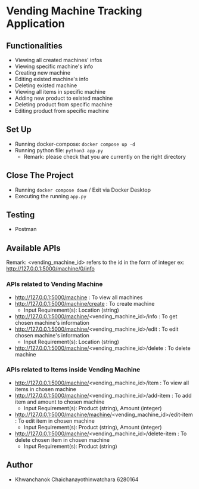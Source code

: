 # Vending Machine Tracking Application

## Functionalities

* Viewing all created machines' infos
* Viewing specific machine's info
* Creating new machine
* Editing existed machine's info
* Deleting existed machine
* Viewing all items in specific machine
* Adding new product to existed machine
* Deleting product from specific machine
* Editing product from specific machine

## Set Up 

* Running docker-compose: ```docker compose up -d``` 
* Running python file: ```python3 app.py```
  * Remark: please check that you are currently on the right directory

## Close The Project

* Running ```docker compose down``` / Exit via Docker Desktop
* Executing the running ```app.py``` 

## Testing

* Postman

## Available APIs

Remark: <vending_machine_id> refers to the id in the form of integer ex: http://127.0.0.1:5000/machine/0/info

### APIs related to Vending Machine

* http://127.0.0.1:5000/machine : To view all machines
* http://127.0.0.1:5000/machine/create : To create machine
  * Input Requirement(s): Location (string)
* http://127.0.0.1:5000/machine/<vending_machine_id>/info : To get chosen machine's information
* http://127.0.0.1:5000/machine/<vending_machine_id>/edit : To edit chosen machine's information
  * Input Requirement(s): Location (string)
* http://127.0.0.1:5000/machine/<vending_machine_id>/delete : To delete machine

### APIs related to Items inside Vending Machine

* http://127.0.0.1:5000/machine/<vending_machine_id>/item : To view all items in chosen machine
* http://127.0.0.1:5000/machine/<vending_machine_id>/add-item : To add item and amount to chosen machine
  * Input Requirement(s): Product (string), Amount (integer)
* http://127.0.0.1:5000/machine/machine/<vending_machine_id>/edit-item : To edit item in chosen machine
  * Input Requirement(s): Product (string), Amount (integer)
* http://127.0.0.1:5000/machine/<vending_machine_id>/delete-item : To delete chosen item in chosen machine
  * Input Requirement(s): Product (string)

## Author

* Khwanchanok Chaichanayothinwatchara 6280164
